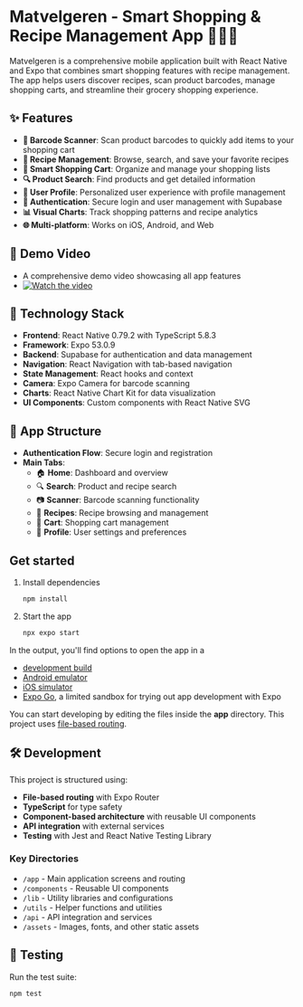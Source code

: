 # Matvelgeren - Smart Shopping & Recipe Management App 🛒👨‍🍳

Matvelgeren is a comprehensive mobile application built with React Native and Expo that combines smart shopping features with recipe management. The app helps users discover recipes, scan product barcodes, manage shopping carts, and streamline their grocery shopping experience.

## ✨ Features

- **📱 Barcode Scanner**: Scan product barcodes to quickly add items to your shopping cart
- **🍳 Recipe Management**: Browse, search, and save your favorite recipes
- **🛒 Smart Shopping Cart**: Organize and manage your shopping lists
- **🔍 Product Search**: Find products and get detailed information
- **👤 User Profile**: Personalized user experience with profile management
- **🔐 Authentication**: Secure login and user management with Supabase
- **📊 Visual Charts**: Track shopping patterns and recipe analytics
- **🌐 Multi-platform**: Works on iOS, Android, and Web

## 🎥 Demo Video

* A comprehensive demo video showcasing all app features
* [![Watch the video](https://img.youtube.com/vi/vpg7LiCzP9w/0.jpg)](https://youtu.be/vpg7LiCzP9w)


## 🚀 Technology Stack

- **Frontend**: React Native 0.79.2 with TypeScript 5.8.3
- **Framework**: Expo 53.0.9
- **Backend**: Supabase for authentication and data management
- **Navigation**: React Navigation with tab-based navigation
- **State Management**: React hooks and context
- **Camera**: Expo Camera for barcode scanning
- **Charts**: React Native Chart Kit for data visualization
- **UI Components**: Custom components with React Native SVG

## 📱 App Structure

- **Authentication Flow**: Secure login and registration
- **Main Tabs**:
  - 🏠 **Home**: Dashboard and overview
  - 🔍 **Search**: Product and recipe search
  - 📷 **Scanner**: Barcode scanning functionality
  - 🍳 **Recipes**: Recipe browsing and management
  - 🛒 **Cart**: Shopping cart management
  - 👤 **Profile**: User settings and preferences

## Get started

1. Install dependencies

   ```bash
   npm install
   ```

2. Start the app

   ```bash
   npx expo start
   ```

In the output, you'll find options to open the app in a

- [development build](https://docs.expo.dev/develop/development-builds/introduction/)
- [Android emulator](https://docs.expo.dev/workflow/android-studio-emulator/)
- [iOS simulator](https://docs.expo.dev/workflow/ios-simulator/)
- [Expo Go](https://expo.dev/go), a limited sandbox for trying out app development with Expo

You can start developing by editing the files inside the **app** directory. This project uses [file-based routing](https://docs.expo.dev/router/introduction).

## 🛠️ Development

This project is structured using:
- **File-based routing** with Expo Router
- **TypeScript** for type safety
- **Component-based architecture** with reusable UI components
- **API integration** with external services
- **Testing** with Jest and React Native Testing Library

### Key Directories

- `/app` - Main application screens and routing
- `/components` - Reusable UI components
- `/lib` - Utility libraries and configurations
- `/utils` - Helper functions and utilities
- `/api` - API integration and services
- `/assets` - Images, fonts, and other static assets

## 🧪 Testing

Run the test suite:

```bash
npm test
```
